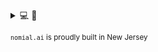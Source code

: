 <details closed>
  <summary>💻 📑 </summary>
  <p>List of things to do</p>
  <ol>
    <li>Have coffee ☕</li>
    <li>Set up Gitlab and/or Github</li>
    <li>Write abstract</li>
  </ol>
</details>


<sub> `nomial.ai` is proudly built in New Jersey <!-- The Garden State --> <sub>
